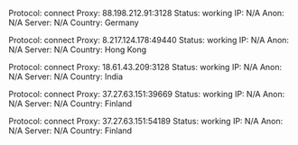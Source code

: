 Protocol: connect
Proxy: 88.198.212.91:3128
Status: working
IP: N/A
Anon: N/A
Server: N/A
Country: Germany

Protocol: connect
Proxy: 8.217.124.178:49440
Status: working
IP: N/A
Anon: N/A
Server: N/A
Country: Hong Kong

Protocol: connect
Proxy: 18.61.43.209:3128
Status: working
IP: N/A
Anon: N/A
Server: N/A
Country: India

Protocol: connect
Proxy: 37.27.63.151:39669
Status: working
IP: N/A
Anon: N/A
Server: N/A
Country: Finland

Protocol: connect
Proxy: 37.27.63.151:54189
Status: working
IP: N/A
Anon: N/A
Server: N/A
Country: Finland

